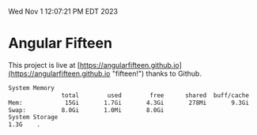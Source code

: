 Wed Nov  1 12:07:21 PM EDT 2023

# Angular Fifteen


This project is live at [https://angularfifteen.github.io](https://angularfifteen.github.io "fifteen!") thanks to Github.

```bash
System Memory
               total        used        free      shared  buff/cache   available
Mem:            15Gi       1.7Gi       4.3Gi       278Mi       9.3Gi        12Gi
Swap:          8.0Gi       1.0Mi       8.0Gi
System Storage
1.3G	.
